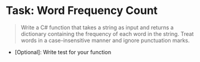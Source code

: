 # **Task:  Word Frequency Count**

>Write a C# function that takes a string as input and returns a dictionary containing the frequency of each word in the string. Treat words in a case-insensitive manner and ignore punctuation marks.

- [Optional]: Write test for your function
